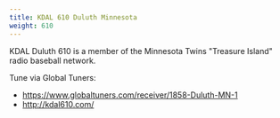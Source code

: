 ```yaml
---
title: KDAL 610 Duluth Minnesota
weight: 610
---
```

KDAL Duluth 610 is a member of the Minnesota Twins "Treasure Island"
radio baseball network.

Tune via Global Tuners: 

* https://www.globaltuners.com/receiver/1858-Duluth-MN-1
* http://kdal610.com/
